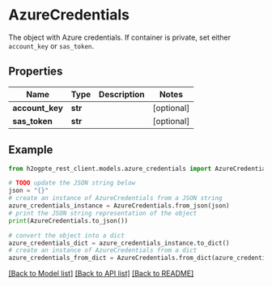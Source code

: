 # AzureCredentials

The object with Azure credentials. If container is private, set either `account_key` or `sas_token`.

## Properties

Name | Type | Description | Notes
------------ | ------------- | ------------- | -------------
**account_key** | **str** |  | [optional] 
**sas_token** | **str** |  | [optional] 

## Example

```python
from h2ogpte_rest_client.models.azure_credentials import AzureCredentials

# TODO update the JSON string below
json = "{}"
# create an instance of AzureCredentials from a JSON string
azure_credentials_instance = AzureCredentials.from_json(json)
# print the JSON string representation of the object
print(AzureCredentials.to_json())

# convert the object into a dict
azure_credentials_dict = azure_credentials_instance.to_dict()
# create an instance of AzureCredentials from a dict
azure_credentials_from_dict = AzureCredentials.from_dict(azure_credentials_dict)
```
[[Back to Model list]](../README.md#documentation-for-models) [[Back to API list]](../README.md#documentation-for-api-endpoints) [[Back to README]](../README.md)


